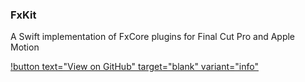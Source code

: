 ### FxKit

A Swift implementation of FxCore plugins for Final Cut Pro and Apple Motion

[!button text="View on GitHub" target="blank" variant="info"](https://github.com/jslinker/FxKit)